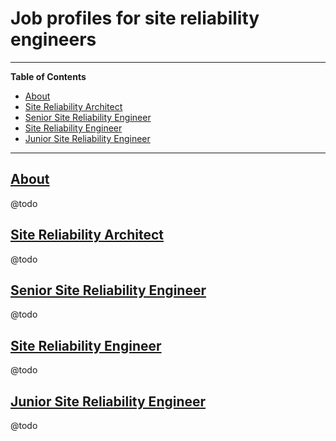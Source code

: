 # Job profiles for site reliability engineers

---

**Table of Contents**

* [About](#about)
* [Site Reliability Architect](#architect)
* [Senior Site Reliability Engineer](#sr)
* [Site Reliability Engineer](#mid)
* [Junior Site Reliability Engineer](#jr)

---

## [About](#about)

@todo

## [Site Reliability Architect](#architect)

@todo

## [Senior Site Reliability Engineer](#sr)

@todo

## [Site Reliability Engineer](#mid)

@todo

## [Junior Site Reliability Engineer](#jr)

@todo

